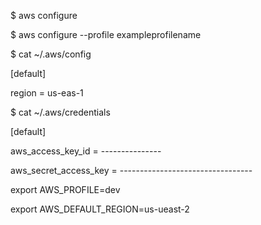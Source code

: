 $ aws configure

$ aws configure --profile exampleprofilename


$ cat ~/.aws/config

[default]

region = us-eas-1

$ cat ~/.aws/credentials 

[default]

aws_access_key_id = ---------------

aws_secret_access_key = ---------------------------------


export AWS_PROFILE=dev

export AWS_DEFAULT_REGION=us-ueast-2
